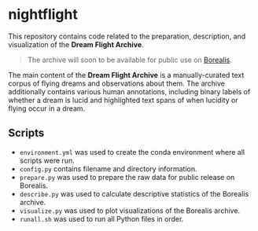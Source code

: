 # nightflight

This repository contains code related to the preparation, description, and visualization of the **Dream Flight Archive**.

> The archive will soon to be available for public use on [Borealis](https://borealisdata.ca/).

The main content of the **Dream Flight Archive** is a manually-curated text corpus of flying dreams and observations about them. The archive additionally contains various human annotations, including binary labels of whether a dream is lucid and highlighted text spans of when lucidity or flying occur in a dream.

## Scripts

* `environment.yml` was used to create the conda environment where all scripts were run.
* `config.py` contains filename and directory information.
* `prepare.py` was used to prepare the raw data for public release on Borealis.
* `describe.py` was used to calculate descriptive statistics of the Borealis archive.
* `visualize.py` was used to plot visualizations of the Borealis archive.
* `runall.sh` was used to run all Python files in order.

